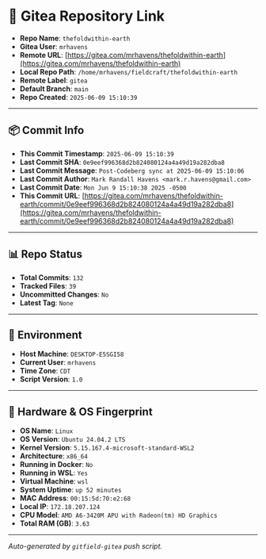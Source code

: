 # 🔗 Gitea Repository Link

- **Repo Name**: `thefoldwithin-earth`
- **Gitea User**: `mrhavens`
- **Remote URL**: [https://gitea.com/mrhavens/thefoldwithin-earth](https://gitea.com/mrhavens/thefoldwithin-earth)
- **Local Repo Path**: `/home/mrhavens/fieldcraft/thefoldwithin-earth`
- **Remote Label**: `gitea`
- **Default Branch**: `main`
- **Repo Created**: `2025-06-09 15:10:39`

---

## 📦 Commit Info

- **This Commit Timestamp**: `2025-06-09 15:10:39`
- **Last Commit SHA**: `0e9eef996368d2b824080124a4a49d19a282dba8`
- **Last Commit Message**: `Post-Codeberg sync at 2025-06-09 15:10:06`
- **Last Commit Author**: `Mark Randall Havens <mark.r.havens@gmail.com>`
- **Last Commit Date**: `Mon Jun 9 15:10:38 2025 -0500`
- **This Commit URL**: [https://gitea.com/mrhavens/thefoldwithin-earth/commit/0e9eef996368d2b824080124a4a49d19a282dba8](https://gitea.com/mrhavens/thefoldwithin-earth/commit/0e9eef996368d2b824080124a4a49d19a282dba8)

---

## 📊 Repo Status

- **Total Commits**: `132`
- **Tracked Files**: `39`
- **Uncommitted Changes**: `No`
- **Latest Tag**: `None`

---

## 🧭 Environment

- **Host Machine**: `DESKTOP-E5SGI58`
- **Current User**: `mrhavens`
- **Time Zone**: `CDT`
- **Script Version**: `1.0`

---

## 🧬 Hardware & OS Fingerprint

- **OS Name**: `Linux`
- **OS Version**: `Ubuntu 24.04.2 LTS`
- **Kernel Version**: `5.15.167.4-microsoft-standard-WSL2`
- **Architecture**: `x86_64`
- **Running in Docker**: `No`
- **Running in WSL**: `Yes`
- **Virtual Machine**: `wsl`
- **System Uptime**: `up 52 minutes`
- **MAC Address**: `00:15:5d:70:e2:68`
- **Local IP**: `172.18.207.124`
- **CPU Model**: `AMD A6-3420M APU with Radeon(tm) HD Graphics`
- **Total RAM (GB)**: `3.63`

---

_Auto-generated by `gitfield-gitea` push script._
